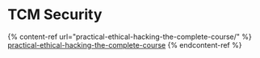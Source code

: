 # TCM Security

{% content-ref url="practical-ethical-hacking-the-complete-course/" %}
[practical-ethical-hacking-the-complete-course](practical-ethical-hacking-the-complete-course/)
{% endcontent-ref %}
